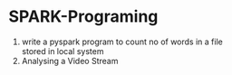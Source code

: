 # SPARK-Programing
1) write a pyspark program to count no of words in a file stored in local system
2) Analysing a Video Stream
